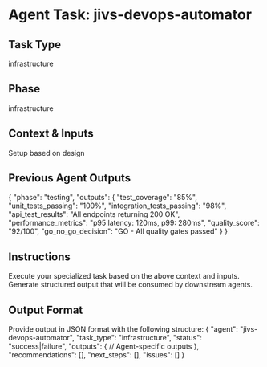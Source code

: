 # Agent Task: jivs-devops-automator

## Task Type
infrastructure

## Phase
infrastructure

## Context & Inputs
Setup based on design

## Previous Agent Outputs
{
  "phase": "testing",
  "outputs": {
    "test_coverage": "85%",
    "unit_tests_passing": "100%",
    "integration_tests_passing": "98%",
    "api_test_results": "All endpoints returning 200 OK",
    "performance_metrics": "p95 latency: 120ms, p99: 280ms",
    "quality_score": "92/100",
    "go_no_go_decision": "GO - All quality gates passed"
  }
}

## Instructions
Execute your specialized task based on the above context and inputs.
Generate structured output that will be consumed by downstream agents.

## Output Format
Provide output in JSON format with the following structure:
{
  "agent": "jivs-devops-automator",
  "task_type": "infrastructure",
  "status": "success|failure",
  "outputs": {
    // Agent-specific outputs
  },
  "recommendations": [],
  "next_steps": [],
  "issues": []
}
